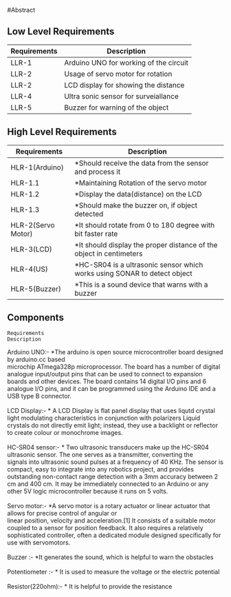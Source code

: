 #Abstract

## Low Level Requirements
| Requirements |                Description                 |
| ------------ | ------------------------------------------ |
|    LLR-1     |  Arduino UNO for working of the circuit
|    LLR-2     |  Usage of servo motor for rotation          |
|    LLR-2     |  LCD display for showing the distance       |
|    LLR-4     |  Ultra sonic sensor for surveiallance       |
|    LLR-5     |  Buzzer for warning of the object           |

## High Level Requirements
|    Requirements        |               Description                   |
| ---------------------- | ------------------------------------------- |
|    HLR-1(Arduino)      |  *Should receive the data from the sensor and process it | 
|     HLR-1.1            |  *Maintaining Rotation of the servo motor  |
|     HLR-1.2            |  *Display the data(distance) on the LCD | 
|     HLR-1.3            |  *Should make the buzzer on, if object detected |
|     HLR-2(Servo Motor) |  *It should rotate from 0 to 180 degree with bit faster rate | 
|     HLR-3(LCD)         |  *It should display the proper distance of the object in centimeters |
|     HLR-4(US)          |  *HC-SR04 is a ultrasonic sensor which works using SONAR to detect object |
|     HLR-5(Buzzer)      |  *This is a sound device that warns with a buzzer |

## Components
    Requirements                                                       Description                                             

   Arduino UNO:- *The arduino is open source microcontroller board designed by arduino.cc based                           
                 microchip   ATmega328p microprocessor. The board has a number of digital analogue input/output pins that can be used to connect to expansion boards and other devices. The board contains 14 digital I/O pins and 6 analogue I/O pins, and it can be programmed using the Arduino IDE and a USB type B  connector.  <br/>     
   LCD Display:-  * A LCD Display is flat panel display that uses liqutd crystal light modulating characteristics in conjunction with 
                 polarizers Liquid crystals do not directly emit light; instead, they use a backlight or reflector to create colour or monochrome images. <br/>   
  HC-SR04 sensor:-  * Two ultrasonic transducers make up the HC-SR04 ultrasonic sensor. The one serves as a transmitter, converting the          
                 signals into ultrasonic sound pulses at a frequency of 40 KHz. The sensor is compact, easy to integrate into any robotics project, and provides outstanding non-contact range detection with a 3mm accuracy between 2 cm and 400 cm. It may be immediately connected to an Arduino or any other 5V logic microcontroller because it runs on 5 volts.  <br/>   
  Servo motor:-   *A servo motor  is a rotary actuator or linear actuator that allows for precise control of angular or                      
                linear position, velocity and acceleration.[1] It consists of a suitable motor coupled to a sensor for position feedback. It also requires a relatively sophisticated controller, often a dedicated module designed specifically for use with servomotors.  <br/>   
   Buzzer :-          *It generates the sound, which is helpful to warn the obstacles  <br/>   
  Potentiometer :-     * It is used to measure the voltage or the electric potential    <br/>        
  Resistor(220ohm):-   * It is helpful to provide the resistance   <br/>                                  